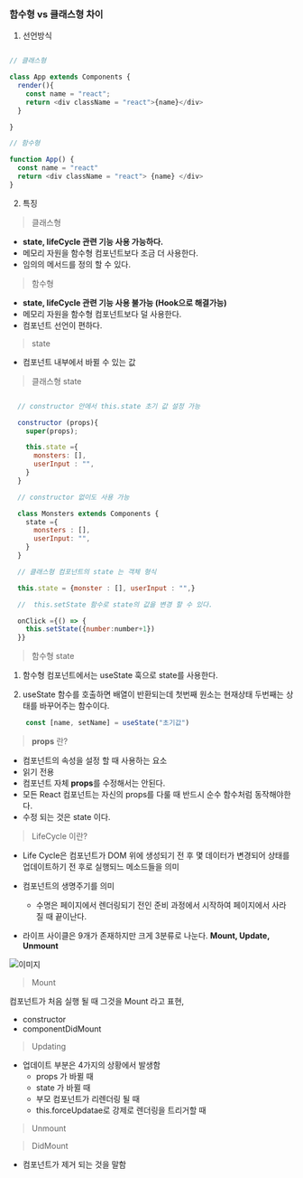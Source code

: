 ### **함수형 vs 클래스형 차이**

1. 선언방식

```js

// 클래스형

class App extends Components {
  render(){
    const name = "react";
    return <div className = "react">{name}</div>
  }

}

// 함수형

function App() {
  const name = "react"
  return <div className = "react"> {name} </div>
}

```

2. 특징

>클래스형
* **state, lifeCycle 관련 기능 사용 가능하다.**
* 메모리 자원을 함수형 컴포넌트보다 조금 더 사용한다.
* 임의의 메서드를 정의 할 수 있다.
> 함수형

* **state, lifeCycle 관련 기능 사용 불가능 (Hook으로 해결가능)**
* 메모리 자원을 함수형 컴포넌트보다 덜 사용한다.
* 컴포넌트 선언이 편하다.

> state
* 컴포넌트 내부에서 바뀔 수 있는 값

> 클래스형 state
```js

  // constructor 안에서 this.state 초기 값 설정 가능

  constructor (props){
    super(props);

    this.state ={ 
      monsters: [],
      userInput : "",
    }
  }

  // constructor 없이도 사용 가능

  class Monsters extends Components {
    state ={
      monsters : [],
      userInput: "",
    }
  }

  // 클래스형 컴포넌트의 state 는 객체 형식

  this.state = {monster : [], userInput : "",}

  //  this.setState 함수로 state의 값을 변경 할 수 있다.

  onClick ={() => {
    this.setState({number:number+1})
  }}
```

>함수형 state

1. 함수형 컴포넌트에서는 useState 훅으로 state를 사용한다.

2. useState 함수를 호출하면 배열이 반환되는데 첫번째 원소는 현재상태 두번째는 상태를 바꾸어주는 함수이다.
```js
    const [name, setName] = useState("초기값")
```

> **props** 란?

* 컴포넌트의 속성을 설정 할 때 사용하는 요소
* 읽기 전용
* 컴포넌트 자체 **props**를 수정해서는 안된다.
* 모든 React 컴포넌트는 자신의 props를 다룰 때 반드시 순수 함수처럼 동작해야한다.
* 수정 되는 것은 state 이다.

> LifeCycle 이란?

* Life Cycle은 컴포넌트가 DOM 위에 생성되기 전 후 몇 데이터가 변경되어 상태를 업데이트하기 전 후로 실행되느 메소드들을 의미

* 컴포넌트의 생명주기를 의미
  * 수명은 페이지에서 렌더링되기 전인 준비 과정에서 시작하여 페이지에서 사라질 때 끝이난다.

* 라이프 사이클은 9개가 존재하지만 크게 3분류로 나눈다. **Mount, Update, Unmount**

![이미지](https://kyun2da.dev/static/69e54fe57da139eabae168b5e8304af4/01645/lifecycle.png)

> Mount

컴포넌트가 처음 실행 될 때 그것을 Mount 라고 표현,

* constructor
* componentDidMount

>Updating

* 업데이트 부분은 4가지의 상황에서 발생함
  * props 가 바뀔 때
  * state 가 바뀔 때
  * 부모 컴포넌트가 리렌더링 될 때
  * this.forceUpdatae로 강제로 렌더링을 트리거할 때

>Unmount

>DidMount 
* 컴포넌트가 제거 되는 것을 말함
